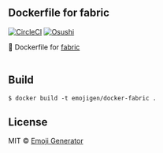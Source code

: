 ## Dockerfile for fabric
[![CircleCI](https://circleci.com/gh/emoji-gen/docker-fabric/tree/master.svg?style=shield)](https://circleci.com/gh/emoji-gen/docker-fabric/tree/master)
[![Osushi](https://img.shields.io/badge/donate-osushi-EA2F57.svg)](https://osushi.love/intent/post/9ad90add99954e62ac79251606c10eec)

:whale: Dockerfile for [fabric](https://github.com/pine/eg-fabric)
<br>
<br>

## Build

```
$ docker build -t emojigen/docker-fabric .
```

## License
MIT &copy; [Emoji Generator](https://emoji-gen.ninja/)
